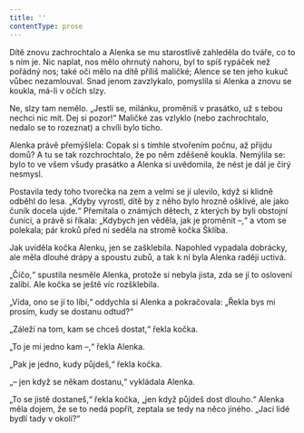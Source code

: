 ```yaml
---
title: ''
contentType: prose
---
```


Dítě znovu zachrochtalo a Alenka se mu starostlivě zahleděla do tváře, co to s ním je. Nic naplat, nos mělo ohrnutý nahoru, byl to spíš rypáček než pořádný nos; také oči mělo na dítě příliš maličké; Alence se ten jeho kukuč vůbec nezamlouval. Snad jenom zavzlykalo, pomyslila si Alenka a znovu se koukla, má-li v očích slzy.

Ne, slzy tam nemělo. „Jestli se, milánku, proměníš v prasátko, už s tebou nechci nic mít. Dej si pozor!“ Maličké zas vzlyklo (nebo zachrochtalo, nedalo se to rozeznat) a chvíli bylo ticho.

Alenka právě přemýšlela: Copak si s tímhle stvořením počnu, až přijdu domů? A tu se tak rozchrochtalo, že po něm zděšeně koukla. Nemýlila se: bylo to ve všem všudy prasátko a Alenka si uvědomila, že nést je dál je čirý nesmysl.

Postavila tedy toho tvorečka na zem a velmi se jí ulevilo, když si klidně odběhl do lesa. „Kdyby vyrostl, dítě by z něho bylo hrozně ošklivé, ale jako čuník docela ujde.“ Přemítala o známých dětech, z kterých by byli obstojní čuníci, a právě si říkala: „Kdybych jen věděla, jak je proměnit –,“ a vtom se polekala; pár kroků před ní seděla na stromě kočka Šklíba.

Jak uviděla kočka Alenku, jen se zašklebila. Napohled vypadala dobrácky, ale měla dlouhé drápy a spoustu zubů, a tak k ní byla Alenka raději uctivá.

„Číčo,“ spustila nesměle Alenka, protože si nebyla jista, zda se jí to oslovení zalíbí. Ale kočka se ještě víc rozšklebila.

„Vida, ono se jí to líbí,“ oddychla si Alenka a pokračovala: „Řekla bys mi prosím, kudy se dostanu odtud?“

„Záleží na tom, kam se chceš dostat,“ řekla kočka.

„To je mi jedno kam –,“ řekla Alenka.

„Pak je jedno, kudy půjdeš,“ řekla kočka.

„– jen když se někam dostanu,“ vykládala Alenka.

„To se jistě dostaneš,“ řekla kočka, „jen když půjdeš dost dlouho.“ Alenka měla dojem, že se to nedá popřít, zeptala se tedy na něco jiného. „Jací lidé bydlí tady v okolí?“
